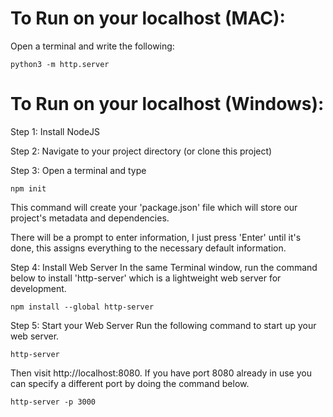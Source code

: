 # To Run on your localhost (MAC):
Open a terminal and write the following:

```
python3 -m http.server
```

# To Run on your localhost (Windows):

Step 1: Install NodeJS

Step 2: Navigate to your project directory (or clone this project)

Step 3: Open a terminal and type

```
npm init
```

This command will create your 'package.json' file which will store
our project's metadata and dependencies. 

There will be a prompt to enter information, I just press 'Enter' until it's done, this assigns everything to the necessary default information. 

Step 4: Install Web Server 
In the same Terminal window, run the command below to install 'http-server' which is a lightweight web server for development.

```
npm install --global http-server
```
Step 5: Start your Web Server
Run the following command to start up your web server.

```
http-server
```

Then visit http://localhost:8080. If you have port 8080 already in use you can specify a different port by doing the command below.

```
http-server -p 3000
```
